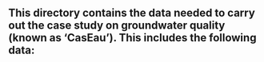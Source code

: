 This directory contains the data needed to carry out the case study on groundwater quality (known as ‘CasEau’). This includes the following data:
- 
